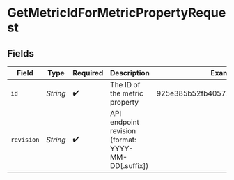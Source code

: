 # GetMetricIdForMetricPropertyRequest


## Fields

| Field                                               | Type                                                | Required                                            | Description                                         | Example                                             |
| --------------------------------------------------- | --------------------------------------------------- | --------------------------------------------------- | --------------------------------------------------- | --------------------------------------------------- |
| `id`                                                | *String*                                            | :heavy_check_mark:                                  | The ID of the metric property                       | 925e385b52fb405715f3616c337cc65c                    |
| `revision`                                          | *String*                                            | :heavy_check_mark:                                  | API endpoint revision (format: YYYY-MM-DD[.suffix]) |                                                     |